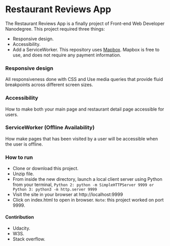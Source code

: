 # Restaurant Reviews App
The Restaurant Reviews App is a finally project of Front-end Web Developer Nanodegree. This project required three things:
- Responsive design.
- Accessibility.
- Add a ServiceWorker.
This repository uses [Mapbox](https://www.mapbox.com/). Mapbox is free to use, and does not require any payment information.

### Responsive design
All responsiveness done with CSS and Use media queries that provide fluid breakpoints across different screen sizes.

### Accessibility
How to make both your main page and restaurant detail page accessible for users.

### ServiceWorker (Offline Availability)
How make pages that has been visited by a user will be accessible when the user is offline.

### How to run
- Clone or download this project.
- Unzip file.
- From inside the new directory, launch a local client server using Python from your terminal, `Python 2: python -m SimpleHTTPServer 9999 or Python 3: python3 -m http.server 9999`
- Visit the site in your browser at http://localhost:9999
- Click on index.html to open in browser.
`Note`: this project worked on port 9999.

#### Contiribution 
- Udacity.
- W3S.
- Stack overflow.
